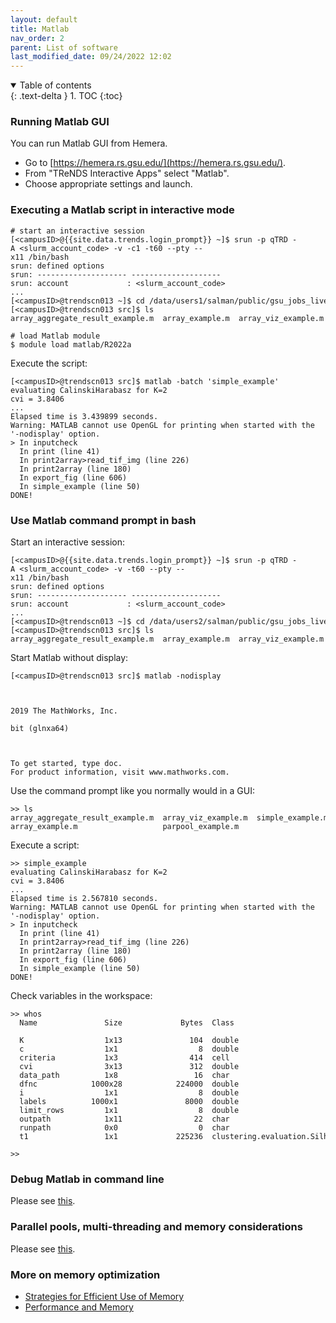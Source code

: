 ```yaml
---
layout: default
title: Matlab
nav_order: 2
parent: List of software
last_modified_date: 09/24/2022 12:02
---
```

<details open markdown="block">
  <summary>
    Table of contents
  </summary>
  {: .text-delta }
1. TOC
{:toc}
</details>

### Running Matlab GUI

You can run Matlab GUI from Hemera.

- Go to [https://hemera.rs.gsu.edu/](https://hemera.rs.gsu.edu/).
- From "TReNDS Interactive Apps" select "Matlab".
- Choose appropriate settings and launch.

### Executing a Matlab script in interactive mode

```
# start an interactive session
[<campusID>@{{site.data.trends.login_prompt}} ~]$ srun -p qTRD -A <slurm_account_code> -v -c1 -t60 --pty --x11 /bin/bash                       
srun: defined options
srun: -------------------- --------------------
srun: account             : <slurm_account_code>
...
[<campusID>@trendscn013 ~]$ cd /data/users1/salman/public/gsu_jobs_live/current/src/
[<campusID>@trendscn013 src]$ ls
array_aggregate_result_example.m  array_example.m  array_viz_example.m  parpool_example.m  simple_example.m

# load Matlab module
$ module load matlab/R2022a

```

Execute the script:

```
[<campusID>@trendscn013 src]$ matlab -batch 'simple_example'
evaluating CalinskiHarabasz for K=2
cvi = 3.8406
...
Elapsed time is 3.439899 seconds.
Warning: MATLAB cannot use OpenGL for printing when started with the
'-nodisplay' option.
> In inputcheck
  In print (line 41)
  In print2array>read_tif_img (line 226)
  In print2array (line 180)
  In export_fig (line 606)
  In simple_example (line 50)
DONE!
```

### Use Matlab command prompt in bash

Start an interactive session:

```
[<campusID>@{{site.data.trends.login_prompt}} ~]$ srun -p qTRD -A <slurm_account_code> -v -t60 --pty --x11 /bin/bash                       
srun: defined options
srun: -------------------- --------------------
srun: account             : <slurm_account_code>
...
[<campusID>@trendscn013 ~]$ cd /data/users2/salman/public/gsu_jobs_live/current/src/
[<campusID>@trendscn013 src]$ ls
array_aggregate_result_example.m  array_example.m  array_viz_example.m  parpool_example.m  simple_example.m
```

Start Matlab without display:

```
[<campusID>@trendscn013 src]$ matlab -nodisplay

                                                                                             < M A T L A B (R) >
                                                                                   Copyright 1984-2019 The MathWorks, Inc.
                                                                              R2019a Update 4 (9.6.0.1150989) 64-bit (glnxa64)
                                                                                                June 26, 2019


To get started, type doc.
For product information, visit www.mathworks.com.
```

Use the command prompt like you normally would in a GUI:

```
>> ls
array_aggregate_result_example.m  array_viz_example.m  simple_example.m
array_example.m                   parpool_example.m
```

Execute a script:

```
>> simple_example
evaluating CalinskiHarabasz for K=2
cvi = 3.8406
...
Elapsed time is 2.567810 seconds.
Warning: MATLAB cannot use OpenGL for printing when started with the
'-nodisplay' option.
> In inputcheck
  In print (line 41)
  In print2array>read_tif_img (line 226)
  In print2array (line 180)
  In export_fig (line 606)
  In simple_example (line 50)
DONE!
```

Check variables in the workspace:

```
>> whos
  Name               Size             Bytes  Class                                         Attributes

  K                  1x13               104  double
  c                  1x1                  8  double
  criteria           1x3                414  cell
  cvi                3x13               312  double
  data_path          1x8                 16  char
  dfnc            1000x28            224000  double
  i                  1x1                  8  double
  labels          1000x1               8000  double
  limit_rows         1x1                  8  double
  outpath            1x11                22  char
  runpath            0x0                  0  char
  t1                 1x1             225236  clustering.evaluation.SilhouetteEvaluation

>>
```

### Debug Matlab in command line

Please see
[this](https://www.mathworks.com/help/matlab/ref/dbstep.html#buyrwwi-4).

### Parallel pools, multi-threading and memory considerations

Please see [this](Choosing_job_resources).

### More on memory optimization

-   [Strategies for Efficient Use of Memory](https://www.mathworks.com/help/matlab/matlab_prog/strategies-for-efficient-use-of-memory.html)
-   [Performance and Memory](https://www.mathworks.com/help/matlab/performance-and-memory.html?s_tid=CRUX_lftnav)